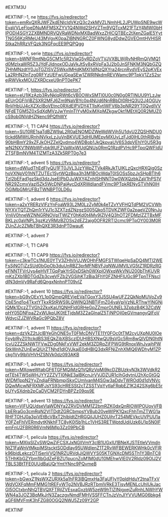 #EXTM3U

#EXTINF:-1, ne
https://fvs.io/redirector?token=emRxQXRJWFZkdENIcldVKzQ3c2xkMVZLNmhHL2JPUWpSNE9wcWEvaVVLeFloeDNuMjFMSXZYV1Q4NWd2SHVZTm9VQTcxM21FTzY4MWI0bHlPODI4SGY2ZXBMNDRVQVRaWDNxMXBadWxzZHlCQTBEc2tXenZGalE5YytTNG56KzRMeU43MVgvK0paZlBNNGRCZ0FWNG8ydDdwZGVEOmtHVHlSRStka2hRRzVFQzk3NGFqcEE9PQPQgg





#EXTINF:-1, serie
https://fvs.io/redirector?token=bWNFRmtNbG5CM1c5R2VlaG5yRDZoVTVJVXBLWjRvNHRmQjVMQ1d0MzIxaWR5Z3JYdFJldnoxODJaVkJtSy8xRVpFa3J2b0JnSFNKM3NQbGZQZHhMNzdtY0JoTGZISVZ5WkxlMHdKMXI1dlNzQXYra24rcnRvdVEyS2pKVExLa2RHN2lnTzg0RFYzUEFwUGpaSEw1ZWRlNkdmREVWamc9PTpkV1ZzS2srejRWVkxMOUZXRDcxeU9nPT0ePK7


#EXTINF:-1, 
https://fvs.io/redirector?token=eU1IKzAzb3RvNklqRWt6cVB0OWxSMTl0U0c0N0g0RTlNUU9YLzJwaEUrOGFiVjBZSXR2MFJ6Zm9NaVBYc0p4NUd6NnRBbDI0RHQ3U2J4OGUyRnVHbUJ4cXZXclBoVEtnc0RXdElPVDY4T1lsKytlWFV6b3pNR29YT0QvdlVVNFdETGM5Z0xSdXdMVzJwYmlnTlYyM0xiMXpMZkgwOkt1MEtXQ0R2MUZ0cS9ob0NVdHZNenc9PQfhWY

#EXTINF:-1, T1 CAP4
https://fvs.io/redirector?token=SU10RE1saTdBZW9aL2R0aENOMDZWeWdWVjh5U1dyU2ZQSHNDU0tlckd6MWtURnhjNVkxLzJuVnBKVUE3dHlUMEpvMXUvLzFJd0lHL0thRlBybi90bHBmY29xZFJkOHZZelQvdmo4WDBob1JkQkpvaUV6S3dpVEhlY0U5R3gwN2NXV1NWbWFvbk9IUFZVaWxjWUdQNUs0RmQ1RzdPVHc9PTpoQWFIdUZTSFBmNVM4TlZMTzA3Zk5RPT0g7e3


#EXTINF:-1, advent 5
https://fvs.io/redirector?token=dWludThEdFIyQU1FT0JVL3JzYWpZTVk4RkJkTUlKLzQxcHRXQjg0SzhoVXNpV01hNTZUTEc1SytWQzBpa3h3M1BOcWdaT0lSOSs5bzJxSHpBTlh6TzI2bEFad1gzSkd3dzJseElPbDJuWXY4ZnhlSHNNT0w0WXQzbkZaV1hPS1VNR29ZcmxVazl5Zk5WcDNPalAycDdXRWdIandFVmc9PTpkRENySTVhN0lHOGlMbGMrUFBzTWNBPT0LD6u

#EXTINF:-1, advent 6
https://fvs.io/redirector?token=a2xYRERzVlFzYnFoaW93L2M0LzZyM0k4eTZvYVFHQTdPM2VCVWhNYXVTQTZhQm1rYVJ1c3ZXTzdZNzgzS005Qko5TDVKZWF0a2paeVZ0NnJuVnljV0hneWZNNGRNOVplTWlZY0hKd0t4My9IZlV4Q3hOT2FDMzlZZTBxMFBKLzc0aVNPL3gzKzVRMzBZOSs2dEZ2ajg0OFR2RTl2cmc9PTpOY003M0RZUnZJc2ZMbTBhQXE3R3dnPT0wauK


#EXTINF:-1, advent 7



#EXTINF:-1, T1 CAP8



#EXTINF:-1, T1 CAP9
https://fvs.io/redirector?token=c3kwTCs1NUE0YTV3ZHhiVUJWOHhFMGFSTWlqeHpSaDQ4MTI2WEFsSjNOTjZzSUd0bGpOb3duUnRBZ3prMFNBVFJqNWJiMVlLVG5tZ1RDRzRGeFNNTFVrUys4eHVFTGpPakYrS0xDSkh0WXpIOWxqWkVNU200bThKUVRmKzZXb1BDTGdZb3cveVFZb2VGSjhKTzBia3FhY0FZNHFlUGc9PTpnTFNscldIN3dmVy9RaFd6QngxNnhnPT09vIZ


#EXTINF:-1, advent 10
https://fvs.io/redirector?token=bG9vOExYL1p0QmpQREVjeEVaTGoxY3J5SU4wUFZ2QkNoMUVoZy9CbE5nd1o4TkxtYTkxRStRWS9LQWlNQ3NBTjFmZ04vaVpiVzNLRThwYlNGNjlQMk1DczZTVGh2ZkxKaU1QNHFldGRHeGpZZmprOUNEL3ZpbzB4K3ZCdWpHY05DNFpaZ2xWUkpUK0tETjdsM3Z2aGlnalZ5TjNPOjl0eGVmangyQlFoVWdvcjZJZWVRaGc9PQbZ8V


#EXTINF:-1, advent 11
https://fvs.io/redirector?token=dzVkZ2tJclBYeGhONE5vT0FMcDNVTE11Y0FOc0tTM2cyUXpNU0lOeFpyblRyZ01tckdBS3lEQkZibXBSczlDUHlBSXNwQU9sVGc5Rm8wQlVDN0htNlcvU2ZZSkNWTFVwZDg0NkFxVWF2ekM3ZDRqZjFPWG9tRnoxWnJvajhPWStkWnhZUnEwQlUrZTNhd1dlOVJkajE0dHBIQ3dxRFNiZnhXMlQ6WDhyM1ZPckg1Vy9lblVHVHZSNVk0dz093AKB


#EXTINF:-1, advent 12
https://fvs.io/redirector?token=MXoweWtabGF6TGFMQjMzQ1VQRzVqMi9kcDZBUzkyN3k3WVdkR2ptTEt4TW5sWHJYY2ZZVTI0NkE3alBKcnJrVVJDZUR1clhGdytnU2hXcGtGQWlDM1ppN2YyZndjaFRNbmpjSkxCUmlvanM4SGw3aDdvTWROd0d1dVNVcDQwMjcwNFRXMFJsYS93cHRESSt2cTZSSTVqYytIaFRqbEZ1K242SXg6bE5rbUYySXdnb2pCaDVCM2FDYnBPZz09qs9E

#EXTINF:-1, advent 13
https://fvs.io/redirector?token=VjFUQUdseVlaWDNYa2ZRVDVMM1Z2bmRZK0dxQnRIOWlPOUovVFBLbERraGo3cmRqN2VITDdtZGRCbmpsYVBub20veWlPK1QxcFhhTmZTWG1aRHFTOHJ0a3piVEtBcVBxT2hIbldtZHRGQjlJUHZ0UjhrT254MEVkcUVPUU1aY0FZeFhIVERmdytKNkhFTC8yK0l5b1hLc1VHS3RETWptdUdiUzk6U1p5N0lFemFnU2FBR0R6VmN6Mlp3Zz09PbCB


#EXTINF:-1, pelicula
https://fvs.io/redirector?token=MXlqSlZvSWQwZjFCSXJxNGlIVmY3clB1UGxIU1BNeXJSTEtIeVVmdnNtZ1FaWnVtMkpiMStscktSODdlay95UWdIenZ1T2RvWFBEWERKWHk0cVFlRk96bldLekczOTlSenVVQ1NRZURVdjJiQWVYS05KTGNXcDM5STh1Y3BnTC85THhKbGZYbm1IbGdZeFBZU1pucnZoM1M0dU10MEhwVlE0V2RIdz09OlJ2VTBLS3BtTFE0UUdBaUQrYmtYNnc9PQvmeB


#EXTINF:-1, pelicula 2
https://fvs.io/redirector?token=bGwxZ1NsWXZURXk5a1hFR3lBQmxHa3FaUFIyY0pldHduY2tnaTFxVWdVOXFqMmFMMG1tREFvWTg2NVBJRzRTbmlVRkE3TisyMENLcUhIUkJacGl5OCtxbnNhQTBVQXFTRjlZVEsxaGxzbW5zeW9hTlZINjgxejZuRnhLNWhYWWN4a3JOZ3BqMkJrN3ZaczgvNmdFMHVSSFFCTnJzVnJIYVVUMG06bkg4aGF6MVFmK3hFZG80OGQ2NWJ5Zz09Y2GP


#EXTINF




